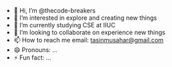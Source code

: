 - 👋 Hi, I’m @thecode-breakers
- 👀 I’m interested in explore and creating new things
- 🌱 I’m currently studying CSE at IIUC
- 💞️ I’m looking to collaborate on experience new things
- 📫 How to reach me email: tasinmusahar@gmail.com
- 😄 Pronouns: ...
- ⚡ Fun fact: ...

<!---
thecode-breakers/thecode-breakers is a ✨ special ✨ repository because its `README.md` (this file) appears on your GitHub profile.
You can click the Preview link to take a look at your changes.
--->
